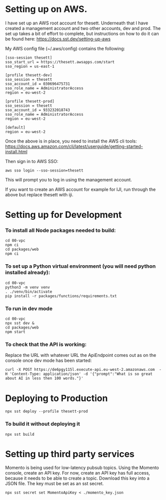 # Setting up on AWS.

I have set up an AWS root account for thesett. Underneath that I have created a management account
and two other accounts, dev and prod. The set up takes a bit of effort to complete, but instructions
on how to do it can be found here: https://docs.sst.dev/setting-up-aws

My AWS config file (~/.aws/config) contains the following:

```
[sso-session thesett]
sso_start_url = https://thesett.awsapps.com/start
sso_region = us-east-1

[profile thesett-dev]
sso_session = thesett
sso_account_id = 030696475731
sso_role_name = AdministratorAccess
region = eu-west-2

[profile thesett-prod]
sso_session = thesett
sso_account_id = 933232018743
sso_role_name = AdministratorAccess
region = eu-west-2

[default]
region = eu-west-2
```

Once the above is in place, you need to install the AWS cli tools: https://docs.aws.amazon.com/cli/latest/userguide/getting-started-install.html

Then sign in to AWS SSO:

    aws sso login --sso-session=thesett

This will prompt you to log in using the management account.

If you want to create an AWS account for example for IJI, run through the above but replace thesett with iji.

# Setting up for Development

### To install all Node packages needed to build:

    cd 00-vpc
    npm ci
    cd packages/web
    npm ci

### To set up a Python virtual environment (you will need python installed already):

    cd 00-vpc
    python3 -m venv venv
    . ./venv/bin/activate
    pip install -r packages/functions/requirements.txt

### To run in dev mode

    cd 00-vpc
    npx sst dev &
    cd packages/web
    npm start

### To check that the API is working:

Replace the URL with whatever URL the ApiEndpoint comes out as on the console once dev mode has been started:

    curl -X POST https://de6pgy115l.execute-api.eu-west-2.amazonaws.com  -H 'Content-Type: application/json' -d '{"prompt":"What is so great about AI in less then 100 words."}'


# Deploying to Production

    npx sst deploy --profile thesett-prod

### To build it without deploying it

    npx sst build

# Setting up third party services

Momento is being used for low-latency pubsub topics. Using the Momento console, create an API key. For now,
create an API key has full access, because it needs to be able to create a topic. Download this key into a
JSON file. The key must be set as an sst secret.

    npx sst secret set MomentoApiKey < ./momento_key.json
